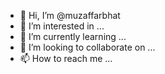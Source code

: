 - 👋 Hi, I’m @muzaffarbhat
- 👀 I’m interested in ...
- 🌱 I’m currently learning ...
- 💞️ I’m looking to collaborate on ...
- 📫 How to reach me ...

<!---
muzaffarbhat/muzaffarbhat is a ✨ special ✨ repository because its `README.md` (this file) appears on your GitHub profile.
You can click the Preview link to take a look at your changes.
--->
